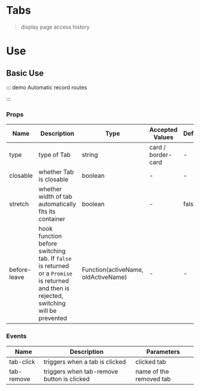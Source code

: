 # Tabs

> display page access history

# Use

## Basic Use

::: demo Automatic record routes

<template>
  <ele-tabs />
</template>

<script>
export default {}
</script>

:::

### Props

| Name         | Description                                                                                                                             | Type                                | Accepted Values    | Default |
| ------------ | --------------------------------------------------------------------------------------------------------------------------------------- | ----------------------------------- | ------------------ | ------- |
| type         | type of Tab                                                                                                                             | string                              | card / border-card | -       |
| closable     | whether Tab is closable                                                                                                                 | boolean                             | -                  | -       |
| stretch      | whether width of tab automatically fits its container                                                                                   | boolean                             | -                  | false   |
| before-leave | hook function before switching tab. If `false` is returned or a `Promise` is returned and then is rejected, switching will be prevented | Function(activeName, oldActiveName) | -                  | -       |

### Events

| Name       | Description                                | Parameters              |
| ---------- | ------------------------------------------ | ----------------------- |
| tab-click  | triggers when a tab is clicked             | clicked tab             |
| tab-remove | triggers when tab-remove button is clicked | name of the removed tab |
